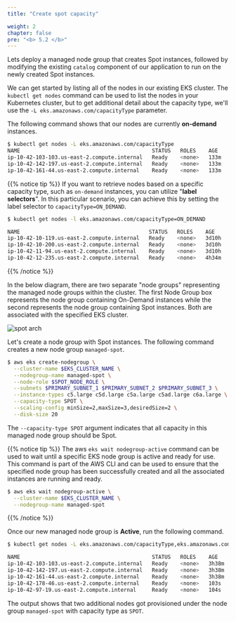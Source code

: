 ```yaml
---
title: "Create spot capacity"

weight: 2
chapter: false
pre: "<b> 5.2 </b>"
---
```


Lets deploy a managed node group that creates Spot instances, followed by modifying the existing `catalog` component of our application to run on the newly created Spot instances.

We can get started by listing all of the nodes in our existing EKS cluster. The `kubectl get nodes` command can be used to list the nodes in your Kubernetes cluster, but to get additional detail about the capacity type, we'll use the `-L eks.amazonaws.com/capacityType` parameter.

The following command shows that our nodes are currently **on-demand** instances.

```bash
$ kubectl get nodes -L eks.amazonaws.com/capacityType
NAME                                          STATUS   ROLES    AGE    VERSION                CAPACITYTYPE
ip-10-42-103-103.us-east-2.compute.internal   Ready    <none>   133m   vVAR::KUBERNETES_NODE_VERSION      ON_DEMAND
ip-10-42-142-197.us-east-2.compute.internal   Ready    <none>   133m   vVAR::KUBERNETES_NODE_VERSION      ON_DEMAND
ip-10-42-161-44.us-east-2.compute.internal    Ready    <none>   133m   vVAR::KUBERNETES_NODE_VERSION      ON_DEMAND
```

{{% notice tip %}}
If you want to retrieve nodes based on a specific capacity type, such as `on-demand` instances, you can utilize "<b>label selectors</b>". In this particular scenario, you can achieve this by setting the label selector to `capacityType=ON_DEMAND`.
```bash
$ kubectl get nodes -l eks.amazonaws.com/capacityType=ON_DEMAND

NAME                                         STATUS   ROLES    AGE     VERSION
ip-10-42-10-119.us-east-2.compute.internal   Ready    <none>   3d10h   vVAR::KUBERNETES_NODE_VERSION
ip-10-42-10-200.us-east-2.compute.internal   Ready    <none>   3d10h   vVAR::KUBERNETES_NODE_VERSION
ip-10-42-11-94.us-east-2.compute.internal    Ready    <none>   3d10h   vVAR::KUBERNETES_NODE_VERSION
ip-10-42-12-235.us-east-2.compute.internal   Ready    <none>   4h34m   vVAR::KUBERNETES_NODE_VERSION
```
{{% /notice %}}

In the below diagram, there are two separate "node groups" representing the managed node groups within the cluster. The first Node Group box represents the node group containing On-Demand instances while the second represents the node group containing Spot instances. Both are associated with the specified EKS cluster.

![spot arch](/images/5/00001.webp)

Let's create a node group with Spot instances. The following command creates a new node group `managed-spot`.

```bash wait=10
$ aws eks create-nodegroup \
  --cluster-name $EKS_CLUSTER_NAME \
  --nodegroup-name managed-spot \
  --node-role $SPOT_NODE_ROLE \
  --subnets $PRIMARY_SUBNET_1 $PRIMARY_SUBNET_2 $PRIMARY_SUBNET_3 \
  --instance-types c5.large c5d.large c5a.large c5ad.large c6a.large \
  --capacity-type SPOT \
  --scaling-config minSize=2,maxSize=3,desiredSize=2 \
  --disk-size 20
```

The `--capacity-type SPOT` argument indicates that all capacity in this managed node group should be Spot.

{{% notice tip %}}
The aws `eks wait nodegroup-active` command can be used to wait until a specific EKS node group is active and ready for use. This command is part of the AWS CLI and can be used to ensure that the specified node group has been successfully created and all the associated instances are running and ready.

```bash wait=30 timeout=300
$ aws eks wait nodegroup-active \
  --cluster-name $EKS_CLUSTER_NAME \
  --nodegroup-name managed-spot
```
{{% /notice %}}

Once our new managed node group is **Active**, run the following command.

```bash
$ kubectl get nodes -L eks.amazonaws.com/capacityType,eks.amazonaws.com/nodegroup

NAME                                          STATUS   ROLES    AGE     VERSION                CAPACITYTYPE   NODEGROUP
ip-10-42-103-103.us-east-2.compute.internal   Ready    <none>   3h38m   vVAR::KUBERNETES_NODE_VERSION      ON_DEMAND      default
ip-10-42-142-197.us-east-2.compute.internal   Ready    <none>   3h38m   vVAR::KUBERNETES_NODE_VERSION      ON_DEMAND      default
ip-10-42-161-44.us-east-2.compute.internal    Ready    <none>   3h38m   vVAR::KUBERNETES_NODE_VERSION      ON_DEMAND      default
ip-10-42-178-46.us-east-2.compute.internal    Ready    <none>   103s    vVAR::KUBERNETES_NODE_VERSION      SPOT           managed-spot
ip-10-42-97-19.us-east-2.compute.internal     Ready    <none>   104s    vVAR::KUBERNETES_NODE_VERSION      SPOT           managed-spot
```

The output shows that two additional nodes got provisioned under the node group `managed-spot` with capacity type as `SPOT`.